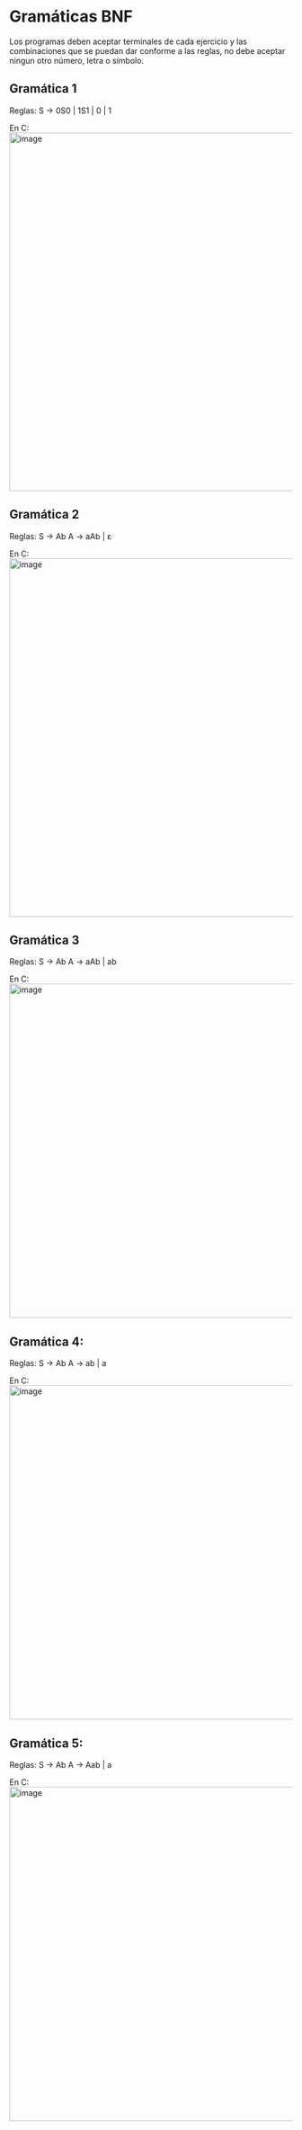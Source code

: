 # Gramáticas BNF

Los programas deben aceptar terminales de cada ejercicio y las combinaciones que se puedan dar conforme a las reglas, no debe aceptar ningun otro número, letra o símbolo.

## Gramática 1

Reglas:
S → 0S0 | 1S1 | 0 | 1 

En C:
<img width="1679" height="638" alt="image" src="https://github.com/user-attachments/assets/25f4f9be-9ec5-4541-bce2-5f29f9fb4c54" />

## Gramática 2

Reglas:
S → Ab
A → aAb | ε

En C:
<img width="1679" height="638" alt="image" src="https://github.com/user-attachments/assets/dc66c8e0-f3c9-48f8-800b-2b6912981fa9" />

## Gramática 3

Reglas:
S → Ab
A → aAb | ab

En C:
<img width="1520" height="595" alt="image" src="https://github.com/user-attachments/assets/3e1f1bbf-2816-4b96-84e9-e0a86e7661f0" />

## Gramática 4:

Reglas:
S → Ab
A → ab | a

En C:
<img width="1520" height="595" alt="image" src="https://github.com/user-attachments/assets/07e4a475-0bb4-4a35-a770-7ba1542c63e2" />

## Gramática 5:

Reglas:
S → Ab
A → Aab | a

En C:
<img width="1520" height="595" alt="image" src="https://github.com/user-attachments/assets/bc5c277f-00d5-4da4-90d6-1ba8858e6997" />
